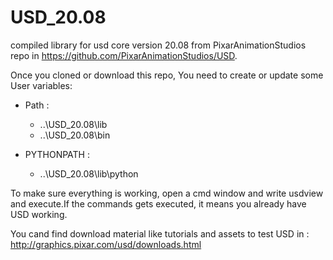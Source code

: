 # USD_20.08
compiled library for usd core version 20.08 from PixarAnimationStudios repo in https://github.com/PixarAnimationStudios/USD.

Once you cloned or download this repo, You need to create or update some User variables:

* Path : 

    - ..\USD_20.08\lib
    - ..\USD_20.08\bin
    
    
* PYTHONPATH : 

    - ..\USD_20.08\lib\python
    
    
To make sure everything is working, open a cmd window and write usdview and execute.If the commands gets executed, it means you already have USD working.
    
You cand find download material  like tutorials and assets to test USD in : http://graphics.pixar.com/usd/downloads.html



